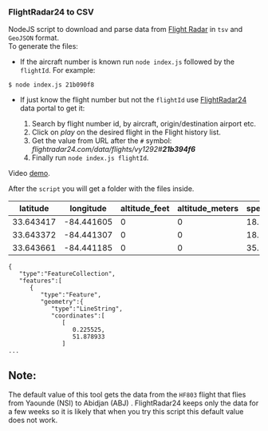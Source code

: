 ### FlightRadar24 to CSV

NodeJS script to download and parse data from [Flight Radar](https://www.flightradar24.com) in `tsv` and `GeoJSON` format.  
To generate the files:

- If the aircraft number is known run `node index.js` followed by the `flightId`. For example:

```shell
$ node index.js 21b090f8
```

- If just know the flight number but not the `flightId` use [FlightRadar24](https://www.flightradar24.com/data) data portal to get it:

  1. Search by flight number id, by aircraft, origin/destination airport etc.
  1. Click on _play_ on the desired flight in the Flight history list.
  1. Get the value from URL after the `#` symbol: _flightradar24.com/data/flights/vy1292#**21b394f6**_
  1. Finally run `node index.js flightId`.

Video [demo](https://www.youtube.com/watch?v=8HmZG8u3OgQ).

After the `script` you will get a folder with the files inside.

| latitude   | longitude    | altitude_feet | altitude_meters | speed_kmh | speed_kts | speed_mph | verticalSpeed_fpm | verticalSpeed_ms | heading | squawk | timestamp  |
| ---------- | ------------ | ------------- | --------------- | --------- | --------- | --------- | ----------------- | ---------------- | ------- | ------ | ---------- |
| 33\.643417 | \-84\.441605 | 0             | 0               | 18\.5     | 10        | 11\.5     | 0                 | 0                | 278     | 0      | 1509928818 |
| 33\.643372 | \-84\.441307 | 0             | 0               | 18\.5     | 10        | 11\.5     | 0                 | 0                | 317     | 0      | 1509928839 |
| 33\.643661 | \-84\.441185 | 0             | 0               | 35\.2     | 19        | 21\.9     | 0                 | 0                | 357     | 7144   | 1509929041 |

```
{
   "type":"FeatureCollection",
   "features":[
      {
         "type":"Feature",
         "geometry":{
            "type":"LineString",
            "coordinates":[
               [
                  0.225525,
                  51.878933
               ]
...
```

## Note:

The default value of this tool gets the data from the `HF803` flight that flies from Yaounde (NSI)
to Abidjan (ABJ)
. FlightRadar24 keeps only the data for a few weeks so it is likely that when you try this script this default value does not work.
